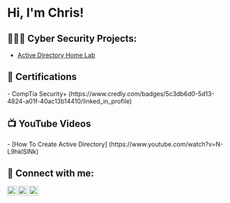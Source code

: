 <h1>Hi, I'm Chris! </h1>

<h2>👨🏾‍💻 Cyber Security Projects:</h2>


  - [Active Directory Home Lab](https://github.com/c-allison/ActiveDirectoryLab)
  
  <h2>📄 Certifications</h2>
- CompTia Security+ (https://www.credly.com/badges/5c3db6d0-5d13-4824-a01f-40ac13b14410/linked_in_profile)


<h2>📺 YouTube Videos</h2>
- [How To Create Active Directory] (https://www.youtube.com/watch?v=N-L9hklSlNk)


<h2> 🤳 Connect with me:</h2>

[<img align="left" alt="JoshMadakor | YouTube" width="22px" src="https://cdn.jsdelivr.net/npm/simple-icons@v3/icons/youtube.svg" />][youtube]
[<img align="left" alt="JoshMadakor | Twitter" width="22px" src="https://cdn.jsdelivr.net/npm/simple-icons@v3/icons/twitter.svg" />][twitter]
[<img align="left" alt="JoshMadakor | LinkedIn" width="22px" src="https://cdn.jsdelivr.net/npm/simple-icons@v3/icons/linkedin.svg" />][linkedin]


[twitter]: https://twitter.com/
[youtube]: https://www.youtube.com/
[linkedin]: https://www.linkedin.com/in/chris-allison-bb417a144/

<!--
**joshmadakor1/joshmadakor1** is a ✨ _special_ ✨ repository because its `README.md` (this file) appears on your GitHub profile.

Here are some ideas to get you started:

- 🔭 I’m currently working on ...
- 🌱 I’m currently learning ...
- 👯 I’m looking to collaborate on ...
- 🤔 I’m looking for help with ...
- 💬 Ask me about ...
- 📫 How to reach me: ...
- 😄 Pronouns: ...
- ⚡ Fun fact: ...
-->
